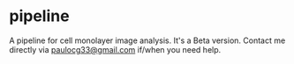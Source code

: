 # pipeline
A pipeline for cell monolayer image analysis. It's a Beta version. Contact me directly via paulocg33@gmail.com if/when you need help.
